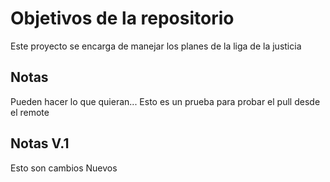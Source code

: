 # Objetivos de la repositorio

Este proyecto se encarga de manejar los planes de la liga de la justicia


## Notas
Pueden hacer lo que quieran...
Esto es un prueba para probar el pull desde el remote


## Notas V.1
Esto son cambios Nuevos